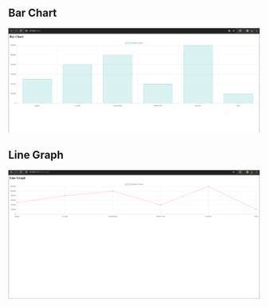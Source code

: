 ## Bar Chart

![alt text](./assets/images/2023-11-23.png)

## Line Graph 

![alt text](./assets/images/2023-11-23%20(1).png)
